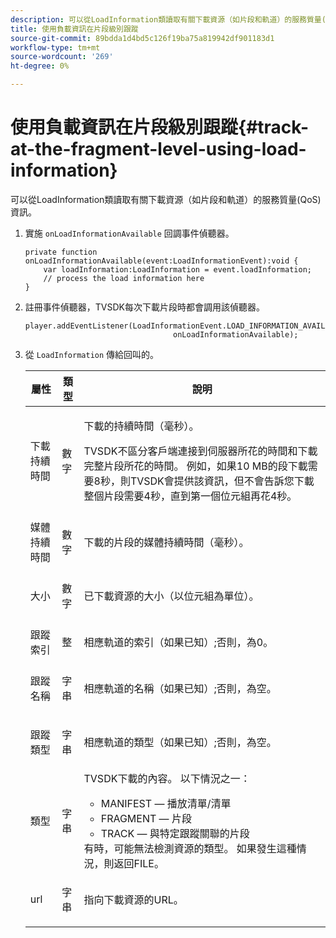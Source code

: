 ```yaml
---
description: 可以從LoadInformation類讀取有關下載資源（如片段和軌道）的服務質量(QoS)資訊。
title: 使用負載資訊在片段級別跟蹤
source-git-commit: 89bdda1d4bd5c126f19ba75a819942df901183d1
workflow-type: tm+mt
source-wordcount: '269'
ht-degree: 0%

---
```



# 使用負載資訊在片段級別跟蹤{#track-at-the-fragment-level-using-load-information}

可以從LoadInformation類讀取有關下載資源（如片段和軌道）的服務質量(QoS)資訊。

1. 實施 `onLoadInformationAvailable` 回調事件偵聽器。

   ```
   private function onLoadInformationAvailable(event:LoadInformationEvent):void { 
       var loadInformation:LoadInformation = event.loadInformation; 
       // process the load information here     
   }
   ```

1. 註冊事件偵聽器，TVSDK每次下載片段時都會調用該偵聽器。

   ```
   player.addEventListener(LoadInformationEvent.LOAD_INFORMATION_AVAILABLE,  
                                    onLoadInformationAvailable);
   ```

1. 從 `LoadInformation` 傳給回叫的。

   <table id="table_75E61A2EB25E435DB631166A7FF64757"> 
   <thead> 
   <tr> 
      <th colname="col01" class="entry"> 屬性 </th> 
      <th colname="col1" class="entry"> 類型 </th> 
      <th colname="col2" class="entry"> 說明 </th> 
   </tr> 
   </thead>
   <tbody> 
   <tr> 
      <td colname="col01"> <span class="codeph"> 下載持續時間 </span> </td> 
      <td colname="col1"> <p>數字 </p> </td> 
      <td colname="col2"> <p>下載的持續時間（毫秒）。 </p> <p>TVSDK不區分客戶端連接到伺服器所花的時間和下載完整片段所花的時間。 例如，如果10 MB的段下載需要8秒，則TVSDK會提供該資訊，但不會告訴您下載整個片段需要4秒，直到第一個位元組再花4秒。 </p> </td> 
   </tr> 
   <tr> 
      <td colname="col01"> <span class="codeph"> 媒體持續時間 </span> </td> 
      <td colname="col1"> <p>數字 </p> </td> 
      <td colname="col2"> 下載的片段的媒體持續時間（毫秒）。 </td> 
   </tr> 
   <tr> 
      <td colname="col01"> <span class="codeph"> 大小 </span> </td> 
      <td colname="col1"> <p>數字 </p> </td> 
      <td colname="col2"> 已下載資源的大小（以位元組為單位）。 </td> 
   </tr> 
   <tr> 
      <td colname="col01"> <span class="codeph"> 跟蹤索引 </span> </td> 
      <td colname="col1"> <p>整 </p> </td> 
      <td colname="col2"> 相應軌道的索引（如果已知）;否則，為0。 </td> 
   </tr> 
   <tr> 
      <td colname="col01"> <span class="codeph"> 跟蹤名稱 </span> </td> 
      <td colname="col1"> <p>字串 </p> </td> 
      <td colname="col2"> 相應軌道的名稱（如果已知）;否則，為空。 </td> 
   </tr> 
   <tr> 
      <td colname="col01"> <span class="codeph"> 跟蹤類型 </span> </td> 
      <td colname="col1"> <p>字串 </p> </td> 
      <td colname="col2"> 相應軌道的類型（如果已知）;否則，為空。 </td> 
   </tr> 
   <tr> 
      <td colname="col01"> <span class="codeph"> 類型 </span> </td> 
      <td colname="col1"> <p>字串 </p> </td> 
      <td colname="col2"> TVSDK下載的內容。 以下情況之一： 
      <ul id="ul_FA02F42D109344F4866073908CA4E835"> 
      <li id="li_0E2D3EBCAB58477FB5EA526C54FACFFB">MANIFEST — 播放清單/清單 </li> 
      <li id="li_D7894C2F0CB64C909C6398288EA5683A">FRAGMENT — 片段 </li> 
      <li id="li_4D4FEDB7704C411B80891B5028B0C20E">TRACK — 與特定跟蹤關聯的片段 </li> 
      </ul> 有時，可能無法檢測資源的類型。 如果發生這種情況，則返回FILE。 </td> 
   </tr> 
   <tr> 
      <td colname="col01"> <span class="codeph"> url </span> </td> 
      <td colname="col1"> <p>字串 </p> </td> 
      <td colname="col2"> 指向下載資源的URL。 </td> 
   </tr> 
   </tbody> 
   </table>
